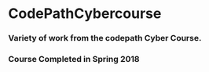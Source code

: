 # CodePathCybercourse
### Variety of work from the codepath Cyber Course.

### Course Completed in Spring 2018


